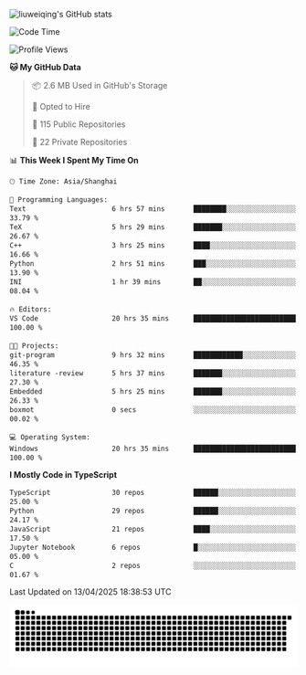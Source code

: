 ![liuweiqing's GitHub stats](https://github-readme-stats.vercel.app/api?username=14790897&show_icons=true&locale=cn&include_all_commits=true&count_private=true)

<!--START_SECTION:waka-->
![Code Time](http://img.shields.io/badge/Code%20Time-2%2C088%20hrs%2035%20mins-blue)

![Profile Views](http://img.shields.io/badge/Profile%20Views-18-blue)

**🐱 My GitHub Data** 

> 📦 2.6 MB Used in GitHub's Storage 
 > 
> 💼 Opted to Hire
 > 
> 📜 115 Public Repositories 
 > 
> 🔑 22 Private Repositories 
 > 
📊 **This Week I Spent My Time On** 

```text
🕑︎ Time Zone: Asia/Shanghai

💬 Programming Languages: 
Text                     6 hrs 57 mins       ████████░░░░░░░░░░░░░░░░░   33.79 % 
TeX                      5 hrs 29 mins       ███████░░░░░░░░░░░░░░░░░░   26.67 % 
C++                      3 hrs 25 mins       ████░░░░░░░░░░░░░░░░░░░░░   16.66 % 
Python                   2 hrs 51 mins       ███░░░░░░░░░░░░░░░░░░░░░░   13.90 % 
INI                      1 hr 39 mins        ██░░░░░░░░░░░░░░░░░░░░░░░   08.04 % 

🔥 Editors: 
VS Code                  20 hrs 35 mins      █████████████████████████   100.00 % 

🐱‍💻 Projects: 
git-program              9 hrs 32 mins       ████████████░░░░░░░░░░░░░   46.35 % 
literature -review       5 hrs 37 mins       ███████░░░░░░░░░░░░░░░░░░   27.30 % 
Embedded                 5 hrs 25 mins       ███████░░░░░░░░░░░░░░░░░░   26.33 % 
boxmot                   0 secs              ░░░░░░░░░░░░░░░░░░░░░░░░░   00.02 % 

💻 Operating System: 
Windows                  20 hrs 35 mins      █████████████████████████   100.00 % 
```

**I Mostly Code in TypeScript** 

```text
TypeScript               30 repos            ██████░░░░░░░░░░░░░░░░░░░   25.00 % 
Python                   29 repos            ██████░░░░░░░░░░░░░░░░░░░   24.17 % 
JavaScript               21 repos            ████░░░░░░░░░░░░░░░░░░░░░   17.50 % 
Jupyter Notebook         6 repos             █░░░░░░░░░░░░░░░░░░░░░░░░   05.00 % 
C                        2 repos             ░░░░░░░░░░░░░░░░░░░░░░░░░   01.67 % 
```




 Last Updated on 13/04/2025 18:38:53 UTC
<!--END_SECTION:waka-->

<picture>
  <source media="(prefers-color-scheme: dark)" srcset="https://raw.githubusercontent.com/14790897/14790897/output/github-contribution-grid-snake-dark.svg" />
  <source media="(prefers-color-scheme: light)" srcset="https://raw.githubusercontent.com/14790897/14790897/output/github-contribution-grid-snake.svg" />
  <img alt="github-snake" src="https://raw.githubusercontent.com/14790897/14790897/output/github-contribution-grid-snake.svg" />
</picture>
